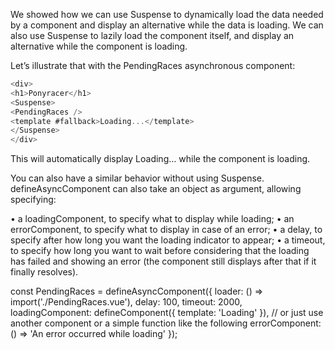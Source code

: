 We showed how we can use Suspense to dynamically load the data needed by a component and
display an alternative while the data is loading. We can also use Suspense to lazily load the
component itself, and display an alternative while the component is loading.

Let’s illustrate that with the PendingRaces asynchronous component:

```js
<div>
<h1>Ponyracer</h1>
<Suspense>
<PendingRaces />
<template #fallback>Loading...</template>
</Suspense>
</div>
```

This will automatically display Loading… while the component is loading.

You can also have a similar behavior without using Suspense. defineAsyncComponent can also take an
object as argument, allowing specifying:

• a loadingComponent, to specify what to display while loading;
• an errorComponent, to specify what to display in case of an error;
• a delay, to specify after how long you want the loading indicator to appear;
• a timeout, to specify how long you want to wait before considering that the loading has failed
and showing an error (the component still displays after that if it finally resolves).

const PendingRaces = defineAsyncComponent({
loader: () => import('./PendingRaces.vue'),
delay: 100,
timeout: 2000,
loadingComponent: defineComponent({ template: 'Loading' }),
// or just use another component or a simple function like the following
errorComponent: () => 'An error occurred while loading'
});